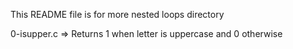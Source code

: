 This README file is for more nested loops directory 

0-isupper.c => Returns 1 when letter is uppercase and 0 otherwise
